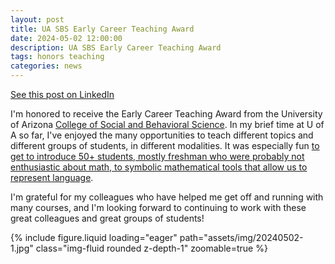 ```yaml
---
layout: post
title: UA SBS Early Career Teaching Award
date: 2024-05-02 12:00:00
description: UA SBS Early Career Teaching Award
tags: honors teaching
categories: news
---
```


[See this post on LinkedIn](https://www.linkedin.com/posts/eric-m-jackson_im-honored-to-receive-the-early-career-teaching-activity-7191850489783767041-lXWe/)

I'm honored to receive the Early Career Teaching Award from the University of Arizona [College of Social and Behavioral Science](https://sbs.arizona.edu/). In my brief time at U of A so far, I've enjoyed the many opportunities to teach different topics and different groups of students, in different modalities. It was especially fun [to get to introduce 50+ students, mostly freshman who were probably not enthusiastic about math, to symbolic mathematical tools that allow us to represent language](https://euangeleo.github.io/courses/ua_123/).

I'm grateful for my colleagues who have helped me get off and running with many courses, and I'm looking forward to continuing to work with these great colleagues and great groups of students!

<div class="row mt-3">
    <div class="col-sm mt-3 mt-md-0">
        {% include figure.liquid loading="eager" path="assets/img/20240502-1.jpg" class="img-fluid rounded z-depth-1" zoomable=true %}
    </div>
</div>
